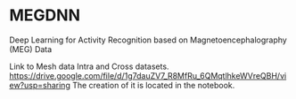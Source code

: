 # MEGDNN
Deep Learning for Activity Recognition based on Magnetoencephalography (MEG) Data

Link to Mesh data Intra and Cross datasets.
https://drive.google.com/file/d/1g7dauZV7_R8MfRu_6QMqtlhkeWVreQBH/view?usp=sharing
The creation of it is located in the notebook.
